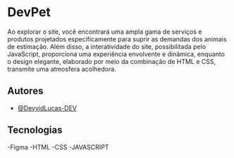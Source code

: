 
# DevPet

Ao explorar o site, você encontrará uma ampla gama de serviços e produtos projetados especificamente para suprir as demandas dos animais de estimação. Além disso, a interatividade do site, possibilitada pelo JavaScript, proporciona uma experiência envolvente e dinâmica, enquanto o design elegante, elaborado por meio da combinação de HTML e CSS, transmite uma atmosfera acolhedora.


## Autores

- [@DeyvidLucas-DEV](https://github.com/DeyvidLucas-DEV)



## Tecnologias



-Figma
-HTML
-CSS
-JAVASCRIPT
